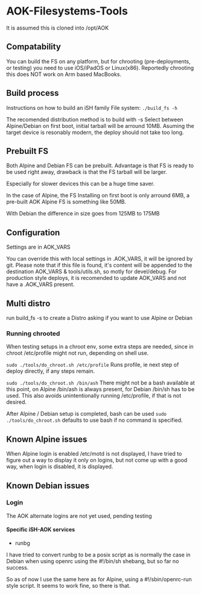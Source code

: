 # AOK-Filesystems-Tools

It is assumed this is cloned into /opt/AOK

## Compatability

You can build the FS on any platform, but for chrooting (pre-deployments, or testing) you need to use iOS/iPadOS or Linux(x86). 
Reportedly chrooting this does NOT work on Arm based MacBooks.

## Build process

Instructions on how to build an iSH family File system: `./build_fs -h`

The recomended distribution method is to build with -s
Select between Alpine/Debian on first boot, initial tarball will be
arround 10MB. Asuming the target device is resonably modern, the
deploy should not take too long.

## Prebuilt FS

Both Alpine and Debian FS can be prebuilt. Advantage is that FS is ready
to be used right away, drawback is that the FS tarball will be larger.

Especially for slower devices this can be a huge time saver.

In the case of Alpine, the FS Installing on first boot is only
arround 6MB, a pre-built AOK Alpine FS is something like 50MB.

With Debian the difference in size goes from 125MB to 175MB

## Configuration

Settings are in AOK_VARS

You can override this with local settings in .AOK_VARS, it will be
ignored by git. Please note that if this file is found,
it's content will be appended to the destination AOK_VARS & tools/utils.sh,
so motly for devel/debug. For production style deploys, it is recomended
to update AOK_VARS and not have a .AOK_VARS present.

## Multi distro

run build_fs -s to create a Distro asking if you want to use Alpine or
Debian

### Running chrooted

When testing setups in a chroot env, some extra steps are needed,
since in chroot /etc/profile might not run, depending on shell use.

`sudo ./tools/do_chroot.sh /etc/profile`  Runs profile, ie next step of
deploy directly, if any steps remain.

`sudo ./tools/do_chroot.sh /bin/ash`  There might not be a bash available
at this point, on Alpine /bin/ash is always present, for Debian /bin/sh
has to be used. This also avoids unintentionally running /etc/profile,
if that is not desired.

After Alpine / Debian setup is completed, bash can be used
`sudo ./tools/do_chroot.sh` defaults to use bash if no command is specified.

## Known Alpine issues

When Alpine login is enabled /etc/motd is not displayed, I have tried to
figure out a way to display it only on logins, but not come up with
a good way, when login is disabled, it is displayed.

## Known Debian issues

### Login

The AOK alternate logins are not yet used, pending testing

#### Specific iSH-AOK services

- runbg

I have tried to convert runbg to be a posix script
as is normally the case in Debian when using openrc
using the #!/bin/sh shebang, but so far no success.

So as of now I use the same here as for Alpine,
using a #!/sbin/openrc-run style script.
It seems to work fine, so there is that.
